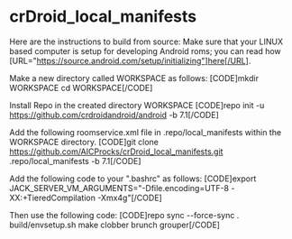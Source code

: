 # crDroid_local_manifests

Here are the instructions to build from source:
Make sure that your LINUX based computer is setup for developing Android roms; you can read how [URL="https://source.android.com/setup/initializing"]here[/URL].

Make a new directory called WORKSPACE as follows:
[CODE]mkdir WORKSPACE
cd WORKSPACE[/CODE]

Install Repo in the created directory WORKSPACE
[CODE]repo init -u https://github.com/crdroidandroid/android -b 7.1[/CODE]

Add the following roomservice.xml file in .repo/local_manifests within the WORKSPACE directory.
[CODE]git clone https://github.com/AICProcks/crDroid_local_manifests.git .repo/local_manifests -b 7.1[/CODE]

Add the following code to your ".bashrc" as follows:
[CODE]export JACK_SERVER_VM_ARGUMENTS="-Dfile.encoding=UTF-8 -XX:+TieredCompilation -Xmx4g"[/CODE]

Then use the following code:
[CODE]repo sync --force-sync
. build/envsetup.sh
make clobber
brunch grouper[/CODE]
